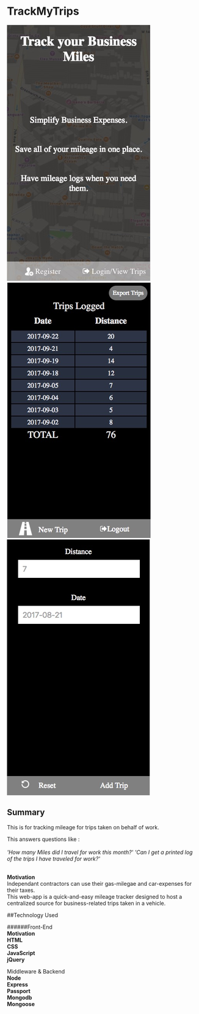 # TrackMyTrips
![Alt text](splash.jpg?raw=true "Starting Out")
![Alt text](viewTrips.jpg?raw=true "View Trips")
![Alt text](add.jpg?raw=true "Add Trips")

## Summary
This is for tracking mileage for trips taken on behalf of work.

This answers questions like :<br /><br />
*'How many Miles did I travel for work this month?'*
*'Can I get a printed log of the trips I have traveled for work?'*<br /><br />

**Motivation**<br />
Independant contractors can use their gas-milegae and car-expenses for their taxes. <br />
This web-app is a quick-and-easy mileage tracker designed to host a centralized source for business-related trips taken in a vehicle.
<br />

##Technology Used 
<br />

######Front-End 
<br />
**Motivation**<br />
**HTML**<br />
**CSS**<br />
**JavaScript**<br />
**jQuery**<br />

Middleware & Backend 
<br />
**Node**<br />
**Express**<br />
**Passport**<br />
**Mongodb**<br />
**Mongoose**<br />